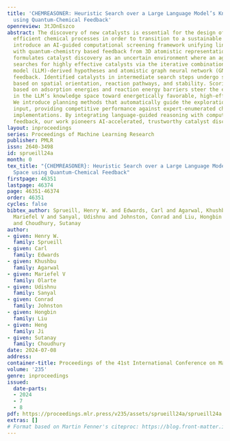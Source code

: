 ```yaml
---
title: 'CHEMREASONER: Heuristic Search over a Large Language Model’s Knowledge Space
  using Quantum-Chemical Feedback'
openreview: 3tJDnEszco
abstract: The discovery of new catalysts is essential for the design of new and more
  efficient chemical processes in order to transition to a sustainable future. We
  introduce an AI-guided computational screening framework unifying linguistic reasoning
  with quantum-chemistry based feedback from 3D atomistic representations. Our approach
  formulates catalyst discovery as an uncertain environment where an agent actively
  searches for highly effective catalysts via the iterative combination of large language
  model (LLM)-derived hypotheses and atomistic graph neural network (GNN)-derived
  feedback. Identified catalysts in intermediate search steps undergo structural evaluation
  based on spatial orientation, reaction pathways, and stability. Scoring functions
  based on adsorption energies and reaction energy barriers steer the exploration
  in the LLM’s knowledge space toward energetically favorable, high-efficiency catalysts.
  We introduce planning methods that automatically guide the exploration without human
  input, providing competitive performance against expert-enumerated chemical descriptor-based
  implementations. By integrating language-guided reasoning with computational chemistry
  feedback, our work pioneers AI-accelerated, trustworthy catalyst discovery.
layout: inproceedings
series: Proceedings of Machine Learning Research
publisher: PMLR
issn: 2640-3498
id: sprueill24a
month: 0
tex_title: "{CHEMREASONER}: Heuristic Search over a Large Language Model’s Knowledge
  Space using Quantum-Chemical Feedback"
firstpage: 46351
lastpage: 46374
page: 46351-46374
order: 46351
cycles: false
bibtex_author: Sprueill, Henry W. and Edwards, Carl and Agarwal, Khushbu and Olarte,
  Mariefel V and Sanyal, Udishnu and Johnston, Conrad and Liu, Hongbin and Ji, Heng
  and Choudhury, Sutanay
author:
- given: Henry W.
  family: Sprueill
- given: Carl
  family: Edwards
- given: Khushbu
  family: Agarwal
- given: Mariefel V
  family: Olarte
- given: Udishnu
  family: Sanyal
- given: Conrad
  family: Johnston
- given: Hongbin
  family: Liu
- given: Heng
  family: Ji
- given: Sutanay
  family: Choudhury
date: 2024-07-08
address:
container-title: Proceedings of the 41st International Conference on Machine Learning
volume: '235'
genre: inproceedings
issued:
  date-parts:
  - 2024
  - 7
  - 8
pdf: https://proceedings.mlr.press/v235/assets/sprueill24a/sprueill24a.pdf
extras: []
# Format based on Martin Fenner's citeproc: https://blog.front-matter.io/posts/citeproc-yaml-for-bibliographies/
---
```

